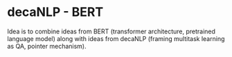 # decaNLP - BERT

Idea is to combine ideas from BERT (transformer architecture, pretrained language model) along with ideas from decaNLP (framing multitask learning as QA, pointer mechanism).
